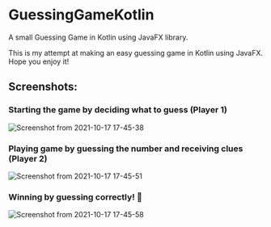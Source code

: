 # GuessingGameKotlin
A small Guessing Game in Kotlin using JavaFX library.

This is my attempt at making an easy guessing game in Kotlin using JavaFX.
Hope you enjoy it!

## Screenshots:
### Starting the game by deciding what to guess (Player 1)
![Screenshot from 2021-10-17 17-45-38](https://user-images.githubusercontent.com/60012248/137626860-e552f9bc-4324-41a5-a04f-52568350e2a9.png)

### Playing game by guessing the number and receiving clues (Player 2)
![Screenshot from 2021-10-17 17-45-51](https://user-images.githubusercontent.com/60012248/137626862-4057c0af-ade8-4c81-88e4-3fdf9dc1f8b1.png)

### Winning by guessing correctly! 🎉
![Screenshot from 2021-10-17 17-45-58](https://user-images.githubusercontent.com/60012248/137626863-177cd61e-5153-45d9-b731-00dcb087a749.png)
